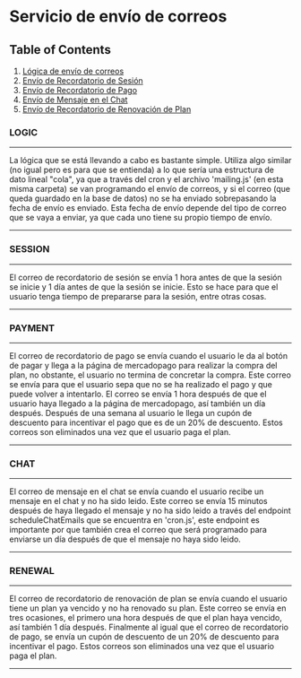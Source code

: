 # Servicio de envío de correos

## Table of Contents

1. [Lógica de envío de correos](#logic)
1. [Envío de Recordatorio de Sesión](#session)
2. [Envío de Recordatorio de Pago](#payment)
3. [Envío de Mensaje en el Chat](#chat)
4. [Envío de Recordatorio de Renovación de Plan](#renewal)

### LOGIC

---

La lógica que se está llevando a cabo es bastante simple. Utiliza algo similar (no igual pero es para que se entienda)
a lo que sería una estructura de dato lineal "cola", ya que a través del cron y el archivo 'mailing.js' (en esta misma carpeta)
se van programando el envío de correos, y si el correo (que queda guardado en la base de datos) no se ha enviado sobrepasando
la fecha de envío es enviado.
Esta fecha de envío depende del tipo de correo que se vaya a enviar, ya que cada uno tiene su propio tiempo de envío. 

---

### SESSION

---

El correo de recordatorio de sesión se envía 1 hora antes de que la sesión se inicie y 1 día antes de que la sesión se inicie.
Esto se hace para que el usuario tenga tiempo de prepararse para la sesión, entre otras cosas.

---

### PAYMENT

---

El correo de recordatorio de pago se envía cuando el usuario le da al botón de pagar y llega a la página de mercadopago para
realizar la compra del plan, no obstante, el usuario no termina de concretar la compra. Este correo se envía para que el usuario
sepa que no se ha realizado el pago y que puede volver a intentarlo. El correo se envía 1 hora después de que el usuario
haya llegado a la página de mercadopago, así también un día después. Después de una semana al usuario le llega un cupón de
descuento para incentivar el pago que es de un 20% de descuento. Estos correos son eliminados una vez que el usuario paga el plan.

---

### CHAT

---

El correo de mensaje en el chat se envía cuando el usuario recibe un mensaje en el chat y no ha sido leido. Este correo se envía
15 minutos después de haya llegado el mensaje y no ha sido leido a través del endpoint scheduleChatEmails que se encuentra
en 'cron.js', este endpoint es importante por que también crea el correo que será programado para enviarse un día después de
que el mensaje no haya sido leido.

---

### RENEWAL

---

El correo de recordatorio de renovación de plan se envía cuando el usuario tiene un plan ya vencido y no ha renovado su plan.
Este correo se envía en tres ocasiones, el primero una hora después de que el plan haya vencido, así también 1 día después.
Finalmente al igual que el correo de recordatorio de pago, se envía un cupón de descuento de un 20% de descuento para incentivar
el pago. Estos correos son eliminados una vez que el usuario paga el plan.

---
